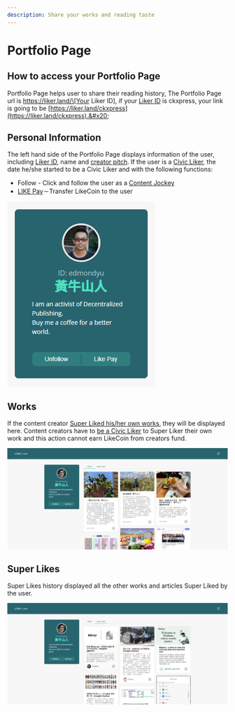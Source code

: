 ```yaml
---
description: Share your works and reading taste
---
```


# Portfolio Page

## How to access your Portfolio Page

Portfolio Page helps user to share their reading history, The Portfolio Page url is https://liker.land/\[Your Liker ID], if your [Liker ID](../liker-id/) is ckxpress, your link is going to be [https://liker.land/ckxpress](https://liker.land/ckxpress).&#x20;

## Personal Information

The left hand side of the Portfolio Page displays information of the user, including [Liker ID](../liker-id/), name and [creator pitch](../../archive/archive/creatortools/creators-pitch.md). If the user is a [Civic Liker](../civic-liker/), the date he/she started to be a Civic Liker and with the following functions:

* Follow - Click and follow the user as a [Content Jockey](../liker-land/superlike.md)
* [LIKE Pay](../../developer/like-pay/)－Transfer LikeCoin to the user

![](../../.gitbook/assets/likerid-avatar-en.png)

## Works

If the content creator [Super Liked his/her own works](../liker-land/superlike.md), they will be displayed here. Content creators have to [be a Civic Liker](../civic-liker/) to Super Liker their own work and this action cannot earn LikeCoin from creators fund.

![](<../../.gitbook/assets/Portfolio Page 1-en.png>)

## Super Likes

Super Likes history displayed all the other works and articles Super Liked by the user.

![](<../../.gitbook/assets/Portfolio Page 2-en.png>)

